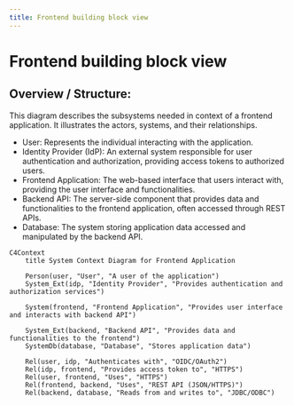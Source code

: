 ```yaml
---
title: Frontend building block view
---
```


# Frontend building block view

## Overview / Structure:
This diagram describes the subsystems needed in context of a frontend application. It illustrates the actors, systems, and their relationships.

* User: Represents the individual interacting with the application.
* Identity Provider (IdP): An external system responsible for user authentication and authorization, providing access tokens to authorized users.
* Frontend Application: The web-based interface that users interact with, providing the user interface and functionalities.
* Backend API: The server-side component that provides data and functionalities to the frontend application, often accessed through REST APIs.
* Database: The system storing application data accessed and manipulated by the backend API.

```mermaid
C4Context
    title System Context Diagram for Frontend Application

    Person(user, "User", "A user of the application")
    System_Ext(idp, "Identity Provider", "Provides authentication and authorization services")

    System(frontend, "Frontend Application", "Provides user interface and interacts with backend API")

    System_Ext(backend, "Backend API", "Provides data and functionalities to the frontend")
    SystemDb(database, "Database", "Stores application data")

    Rel(user, idp, "Authenticates with", "OIDC/OAuth2")
    Rel(idp, frontend, "Provides access token to", "HTTPS")
    Rel(user, frontend, "Uses", "HTTPS")
    Rel(frontend, backend, "Uses", "REST API (JSON/HTTPS)")
    Rel(backend, database, "Reads from and writes to", "JDBC/ODBC")

```
